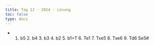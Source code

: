 ```yaml
---
title: Tag 12 - 2024 - Lösung 
toc: false
type: docs
---
```


- 1. b5 2. b4 3. b3 4. b2 5. b1=T 6. Te1 7. Txe5 8. Txe6 9. Td6 Se5#